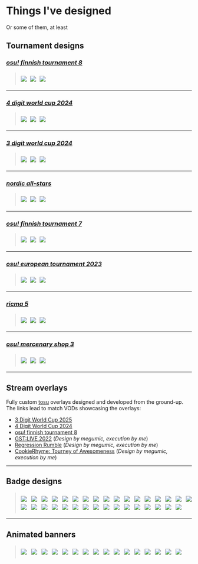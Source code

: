 # Things I've designed

Or some of them, at least

## Tournament designs

### [*osu! finnish tournament 8*](https://osu.ppy.sh/community/forums/topics/1953441?n=1)

><div style="display: flex; padding: clamp(8px, 2%, 12px) 0; max-width: 700px; flex-wrap: wrap; gap: 1vw; row-gap: 1vw;"><img src="./images/portfolio/tournaments/oft8/main.png"><img src="./images/portfolio/tournaments/oft8/sub1.png"><img src="./images/portfolio/tournaments/oft8/sub2.png"></div>

---

### [*4 digit world cup 2024*](https://osu.ppy.sh/community/forums/topics/1898593?n=1)

><div style="display: flex; padding: clamp(8px, 2%, 12px) 0; max-width: 700px; flex-wrap: wrap; gap: 1vw; row-gap: 1vw;"><img src="./images/portfolio/tournaments/4wc24/main.png"><img src="./images/portfolio/tournaments/4wc24/sub1.png"><img src="./images/portfolio/tournaments/4wc24/sub2.png"></div>

---

### [*3 digit world cup 2024*](https://osu.ppy.sh/community/forums/topics/1862046?n=1)

><div style="display: flex; padding: clamp(8px, 2%, 12px) 0; max-width: 700px; flex-wrap: wrap; gap: 1vw; row-gap: 1vw;"><img src="./images/portfolio/tournaments/3wc24/main.png"><img src="./images/portfolio/tournaments/3wc24/sub1.png"><img src="./images/portfolio/tournaments/3wc24/sub2.png"></div>

---

### [*nordic all-stars*](https://osu.ppy.sh/community/forums/topics/1862372?n=1)

><div style="display: flex; padding: clamp(8px, 2%, 12px) 0; max-width: 700px; flex-wrap: wrap; gap: 1vw; row-gap: 1vw;"><img src="./images/portfolio/tournaments/nas/main.png"><img src="./images/portfolio/tournaments/nas/sub1.png"><img src="./images/portfolio/tournaments/nas/sub2.png"></div>

---

### [*osu! finnish tournament 7*](https://osu.ppy.sh/community/forums/topics/1794075?n=1)

><div style="display: flex; padding: clamp(8px, 2%, 12px) 0; max-width: 700px; flex-wrap: wrap; gap: 1vw; row-gap: 1vw;"><img src="./images/portfolio/tournaments/oft7/main.png"><img src="./images/portfolio/tournaments/oft7/sub1.png"><img src="./images/portfolio/tournaments/oft7/sub2.png"></div>

---

### [*osu! european tournament 2023*](https://osu.ppy.sh/community/forums/topics/1794206?n=1)

><div style="display: flex; padding: clamp(8px, 2%, 12px) 0; max-width: 700px; flex-wrap: wrap; gap: 1vw; row-gap: 1vw;"><img src="./images/portfolio/tournaments/oet23/main.png"><img src="./images/portfolio/tournaments/oet23/sub1.png"><img src="./images/portfolio/tournaments/oet23/sub2.png"></div>

---

### [*ricma 5*](https://osu.ppy.sh/community/forums/topics/1564612)

><div style="display: flex; padding: clamp(8px, 2%, 12px) 0; max-width: 700px; flex-wrap: wrap; gap: 1vw; row-gap: 1vw;"><img src="./images/portfolio/tournaments/ricma5/main.png"><img src="./images/portfolio/tournaments/ricma5/sub1.png"><img src="./images/portfolio/tournaments/ricma5/sub2.png"></div>

---

### [*osu! mercenary shop 3*](https://osu.ppy.sh/community/forums/topics/1341640?n=1)

><div style="display: flex; padding: clamp(8px, 2%, 12px) 0; max-width: 700px; flex-wrap: wrap; gap: 1vw; row-gap: 1vw;"><img src="./images/portfolio/tournaments/oms3/main.png"><img src="./images/portfolio/tournaments/oms3/sub1.png"><img src="./images/portfolio/tournaments/oms3/sub2.png"></div>

---

## Stream overlays

Fully custom [tosu](https://github.com/KotRikD/tosu) overlays designed and developed from the ground-up. The links lead to match VODs showcasing the overlays:

- [3 Digit World Cup 2025](https://www.youtube.com/watch?v=ETBqWoZm-wQ)
- [4 Digit World Cup 2024](https://www.youtube.com/watch?v=2DlShXHRRwc)
- [osu! finnish tournament 8](https://www.youtube.com/watch?v=pFNljj2zNwk)
- [GST:LIVE 2022](https://www.twitch.tv/videos/1681588240) (*Design by megumic, execution by me*)
- [Regression Rumble](https://www.twitch.tv/videos/1939097478) (*Design by megumic, execution by me*)
- [CookieRhyme: Tourney of Awesomeness](https://www.twitch.tv/videos/2401909564) (*Design by megumic, execution by me*)

---

## Badge designs

><div style="width: 100%; padding: 2% 0; display: flex; flex-wrap: wrap; gap: 12px; row-gap: 6px;"><a href="https://osu.ppy.sh/community/forums/topics/1953441?n=1"><img src="https://assets.ppy.sh/profile-badges/finnish-tournament-2024@2x.png"></a><a href="https://osu.ppy.sh/community/forums/topics/1913220?n=1"><img src="https://assets.ppy.sh/profile-badges/DACHOPEN24@2x.png"></a><a href="https://osu.ppy.sh/community/forums/topics/1950093?n=1"><img src="https://assets.ppy.sh/profile-badges/osu-japan-2024@2x.png"></a><a href="https://osu.ppy.sh/community/forums/topics/1898593?n=1"><img src="./images/portfolio/badges/4WC2024@2x.png"></a><a href="https://osu.ppy.sh/community/forums/topics/1862046?n=1"><img src="./images/portfolio/badges/3wc24@2x.png"></a><a href="https://osu.ppy.sh/community/forums/topics/1862372?n=1"><img src="./images/portfolio/badges/nordicallstars2024@2x.png"></a><a href="https://osu.ppy.sh/community/forums/topics/1794206?n=1"><img src="./images/portfolio/badges/oet2023@2x.png"></a><a href="https://osu.ppy.sh/community/forums/topics/1794075?n=1"><img src="./images/portfolio/badges/finnishtournament7@2x.png"></a><a href="https://osu.ppy.sh/community/forums/topics/1793231?n=1"><img src="./images/portfolio/badges/wonderfuleverydraft@2x.png"></a><a href="https://osu.ppy.sh/community/forums/topics/1744607?n=1"><img src="./images/portfolio/badges/dach2-2023@2x.png"></a><a href="https://osu.ppy.sh/community/forums/topics/1703108?n=1"><img src="./images/portfolio/badges/nogoodwood-2023@2x.png"></a><a href="https://osu.ppy.sh/community/forums/topics/1651332?n=1"><img src="./images/portfolio/badges/tbd-2022@2x.png"></a><a href="https://osu.ppy.sh/community/forums/topics/1664879?n=1"><img src="./images/portfolio/badges/nsc-2022@2x.png"></a><a href="https://osu.ppy.sh/community/forums/topics/1604003?n=1"><img src="./images/portfolio/badges/kackner-2022@2x.png"></a><a href="https://osu.ppy.sh/community/forums/topics/1618530?n=1"><img src="./images/portfolio/badges/ofint-2022@2x.png"></a><a href="https://osu.ppy.sh/community/forums/topics/1587114?n=1"><img src="./images/portfolio/badges/dachc-2022@2x.png"></a><a href="https://osu.ppy.sh/community/forums/topics/1571629?n=1"><img src="./images/portfolio/badges/aess2-2022@2x.png"></a><a href="https://osu.ppy.sh/community/forums/topics/1569884?n=1"><img src="./images/portfolio/badges/fst-2022@2x.png"></a><a href="https://osu.ppy.sh/community/forums/topics/1564612?n=1"><img src="./images/portfolio/badges/ricma5-2022@2x.png"></a><a href="https://osu.ppy.sh/community/forums/topics/1523028?n=1"><img src="./images/portfolio/badges/bsf-2022@2x.png"></a><a href="https://osu.ppy.sh/community/forums/topics/1482675?n=1"><img src="./images/portfolio/badges/omf-t1-2022@2x.png"></a><a href="https://osu.ppy.sh/community/forums/topics/1482675?n=1"><img src="./images/portfolio/badges/omf-t2-2022@2x.png"></a><a href="https://osu.ppy.sh/community/forums/topics/1473140?n=1"><img src="./images/portfolio/badges/nwc-2022@2x.png"></a><a href="https://osu.ppy.sh/community/forums/topics/1468121?n=1"><img src="./images/portfolio/badges/tbec-2022@2x.png"></a><a href="https://osu.ppy.sh/community/forums/topics/1444186?n=1"><img src="./images/portfolio/badges/fscs-2022@2x.png"></a><a href="https://osu.ppy.sh/community/forums/topics/1341640?n=1"><img src="./images/portfolio/badges/oms3-t1-2021@2x.png"></a><a href="https://osu.ppy.sh/community/forums/topics/1341640?n=1"><img src="./images/portfolio/badges/oms3-t2-2021@2x.png"></a><a href="https://osu.ppy.sh/community/forums/topics/1386403?n=1"><img src="./images/portfolio/badges/sat2-2021@2x.png"></a><a href="https://osu.ppy.sh/community/forums/topics/1286344?n=1"><img src="./images/portfolio/badges/oet2-2021@2x.png"></a><a href="https://osu.ppy.sh/community/forums/topics/1313956?n=1"><img src="./images/portfolio/badges/fdc2-2021@2x.png"></a><a href="https://osu.ppy.sh/community/forums/topics/1215072?n=1"><img src="./images/portfolio/badges/oit-2021@2x.png"></a><a href="https://osu.ppy.sh/community/forums/topics/1234473?n=1"><img src="./images/portfolio/badges/aki2-2021@2x.png"></a><a href="https://osu.ppy.sh/community/forums/topics/1055662?n=1"><img src="./images/portfolio/badges/hrcw-2020@2x.png"></a></div>

---

## Animated banners

><div style="width: 100%; padding: 2% 0; display: flex; flex-wrap: wrap; gap: 12px; row-gap: 6px;"><img src="./images/portfolio/banners/4wc24.gif"><img src="./images/portfolio/banners/3wc24.gif"><img src="./images/portfolio/banners/dachopen.gif"><img src="./images/portfolio/banners/oft7.gif"><img src="./images/portfolio/banners/wet.gif"><img src="./images/portfolio/banners/fdc.gif"><img src="./images/portfolio/banners/oft6.gif"><img src="./images/portfolio/banners/bdt.gif"><img src="./images/portfolio/banners/oms3.gif"><img src="./images/portfolio/banners/dach.gif"><img src="./images/portfolio/banners/nsc.gif"><img src="./images/portfolio/banners/vd.gif"><img src="./images/portfolio/banners/3wc22.gif"><img src="./images/portfolio/banners/oet.gif"><img src="./images/portfolio/banners/est.gif"><img src="./images/portfolio/banners/5ddc.gif"></div>
